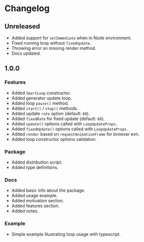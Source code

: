 # Changelog

## Unreleased

- Added support for `setImmediate` when in Node environment.
- Fixed running loop without `fixedUpdate`.
- Throwing error on missing render method.
- Docs updated.

## 1.0.0

### Features

- Added `SmartLoop` constructor.
- Added generator update loop.
- Added loop `pause()` method.
- Added `start()` / `stop()` methods.
- Added update `rate` option (default: `60`).
- Added `fixedRate` for fixed update (default: `60`).
- Added `update()` options called with `LoopUpdateProps`.
- Added `fixedUpdate()` options called with `LoopUpdateProps`.
- Added `render` based on `requestAnimationFrame` for browser evn.
- Added loop constructor options validation.

### Package

- Added distribution script.
- Added type definitions.

### Docs

- Added basic info about the package.
- Added usage example.
- Added motivation section.
- Added features section.
- Added notes.

### Example

- Simple example illustrating loop usage with typescript.
